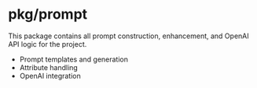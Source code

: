 # pkg/prompt

This package contains all prompt construction, enhancement, and OpenAI API logic for the project.

- Prompt templates and generation
- Attribute handling
- OpenAI integration
